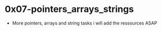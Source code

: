 # 0x07-pointers_arrays_strings

* More pointers, arrays and  string tasks
i will add the ressources ASAP
